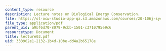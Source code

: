 ```yaml
---
content_type: resource
description: Lecture notes on Biological Energy Conservation.
file: https://ol-ocw-studio-app-qa.s3.amazonaws.com/courses/20-106j-systems-microbiology-fall-2006/333902e121321b4d10bedd4a2b65178e_lecture03.pdf
file_type: application/pdf
parent_uid: a9bf6d70-8079-9cbb-1501-c3710795e9c6
resourcetype: Document
title: lecture03.pdf
uid: 333902e1-2132-1b4d-10be-dd4a2b65178e
---
```

